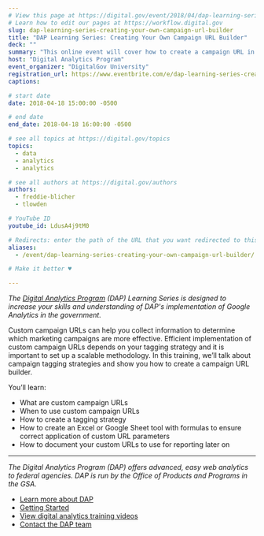 ```yaml
---
# View this page at https://digital.gov/event/2018/04/dap-learning-series-creating-your-own
# Learn how to edit our pages at https://workflow.digital.gov
slug: dap-learning-series-creating-your-own-campaign-url-builder
title: "DAP Learning Series: Creating Your Own Campaign URL Builder"
deck: ""
summary: "This online event will cover how to create a campaign URL in Google Analtyics and how to effectively implement it."
host: "Digital Analytics Program"
event_organizer: "DigitalGov University"
registration_url: https://www.eventbrite.com/e/dap-learning-series-creating-your-own-campaign-url-builder-registration-42546399426
captions: 

# start date
date: 2018-04-18 15:00:00 -0500

# end date
end_date: 2018-04-18 16:00:00 -0500

# see all topics at https://digital.gov/topics
topics: 
  - data
  - analytics
  - analytics

# see all authors at https://digital.gov/authors
authors: 
  - freddie-blicher
  - tlowden

# YouTube ID
youtube_id: LdusA4j9tM0

# Redirects: enter the path of the URL that you want redirected to this page
aliases: 
  - /event/dap-learning-series-creating-your-own-campaign-url-builder/

# Make it better ♥

---
```


_The [Digital Analytics Program](https://www.digitalgov.gov/services/dap/) (DAP) Learning Series is designed to increase your skills and understanding of DAP's implementation of Google Analytics in the government._

Custom campaign URLs can help you collect information to determine which marketing campaigns are more effective. Efficient implementation of custom campaign URLs depends on your tagging strategy and it is important to set up a scalable methodology. In this training, we’ll talk about campaign tagging strategies and show you how to create a campaign URL builder.

You’ll learn:

- What are custom campaign URLs
- When to use custom campaign URLs
- How to create a tagging strategy
- How to create an Excel or Google Sheet tool with formulas to ensure correct application of custom URL parameters
- How to document your custom URLs to use for reporting later on

---

_The Digital Analytics Program (DAP) offers advanced, easy web analytics to federal agencies. DAP is run by the Office of Products and Programs in the GSA._

- [Learn more about DAP](https://www.digitalgov.gov/services/dap/)
- [Getting Started](https://github.com/digital-analytics-program/gov-wide-code)
- [View digital analytics training videos](https://www.youtube.com/playlist?list=PLd9b-GuOJ3nFwlyvLFUtmDpYFKezhot8P)
- [Contact the DAP team](mailto:dap@support.digitalgov.gov)
